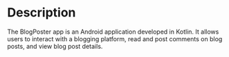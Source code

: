 # Description
The BlogPoster app is an Android application developed in Kotlin. It allows users to interact with a blogging platform, read and post comments on blog posts, and view blog post details.

